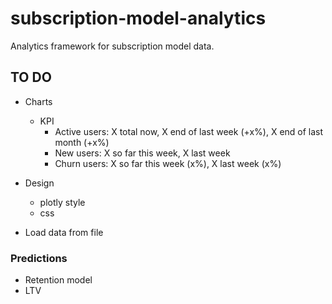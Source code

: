 # subscription-model-analytics
Analytics framework for subscription model data.

## TO DO
- Charts
    - KPI
        - Active users: X total now, X end of last week (+x%), X end of last month (+x%)
        - New users: X so far this week, X last week
        - Churn users: X so far this week (x%), X last week (x%)

- Design
    - plotly style
    - css

- Load data from file

### Predictions
- Retention model
- LTV